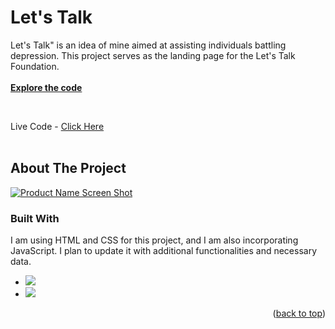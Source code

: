 # Let's Talk

  <p>
    Let's Talk" is an idea of mine aimed at assisting individuals battling depression. This project serves as the landing page for the Let's Talk Foundation.
    <br />
    <br />
    <a href="https://github.com/adityakaushik01/lets-talk"><strong>Explore the code</strong></a>
  </p>
</div>
    <br />

Live Code - <a href="https://adityakaushik01.github.io/lets-talk/">Click Here</a>
    <br />
    <br />

<!-- ABOUT THE PROJECT -->
## About The Project

[![Product Name Screen Shot][product-screenshot]](https://adityakaushik01.github.io/lets-talk/)

### Built With

 I am using HTML and CSS for this project, and I am also incorporating JavaScript. I plan to update it with additional functionalities and necessary data.

* <img src="https://img.shields.io/badge/html5-%23E34F26.svg?style=for-the-badge&logo=html5&logoColor=white">
* <img src="https://img.shields.io/badge/css3-%231572B6.svg?style=for-the-badge&logo=css3&logoColor=white">

<p align="right">(<a href="#readme-top">back to top</a>)</p>


[product-screenshot]: images/screenshot.png
